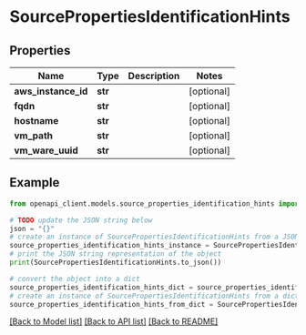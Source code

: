 # SourcePropertiesIdentificationHints


## Properties

Name | Type | Description | Notes
------------ | ------------- | ------------- | -------------
**aws_instance_id** | **str** |  | [optional] 
**fqdn** | **str** |  | [optional] 
**hostname** | **str** |  | [optional] 
**vm_path** | **str** |  | [optional] 
**vm_ware_uuid** | **str** |  | [optional] 

## Example

```python
from openapi_client.models.source_properties_identification_hints import SourcePropertiesIdentificationHints

# TODO update the JSON string below
json = "{}"
# create an instance of SourcePropertiesIdentificationHints from a JSON string
source_properties_identification_hints_instance = SourcePropertiesIdentificationHints.from_json(json)
# print the JSON string representation of the object
print(SourcePropertiesIdentificationHints.to_json())

# convert the object into a dict
source_properties_identification_hints_dict = source_properties_identification_hints_instance.to_dict()
# create an instance of SourcePropertiesIdentificationHints from a dict
source_properties_identification_hints_from_dict = SourcePropertiesIdentificationHints.from_dict(source_properties_identification_hints_dict)
```
[[Back to Model list]](../README.md#documentation-for-models) [[Back to API list]](../README.md#documentation-for-api-endpoints) [[Back to README]](../README.md)



